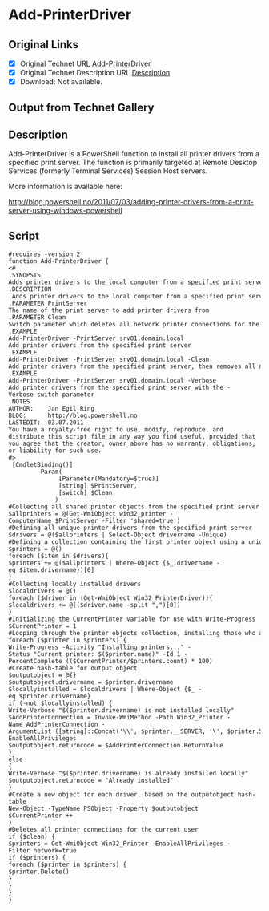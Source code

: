 # Add-PrinterDriver

## Original Links

- [x] Original Technet URL [Add-PrinterDriver](https://gallery.technet.microsoft.com/1c8f4c0d-9439-4af0-8840-59686d9b4bc1)
- [x] Original Technet Description URL [Description](https://gallery.technet.microsoft.com/1c8f4c0d-9439-4af0-8840-59686d9b4bc1/description)
- [x] Download: Not available.

## Output from Technet Gallery

## Description

Add-PrinterDriver is a PowerShell function to install all printer drivers from a specified print server. The function is primarily targeted at Remote Desktop Services (formerly Terminal Services) Session Host servers.

 More information is available here:

http://blog.powershell.no/2011/07/03/adding-printer-drivers-from-a-print-server-using-windows-powershell

## Script

```
#requires -version 2
function Add-PrinterDriver {
<#
.SYNOPSIS
Adds printer drivers to the local computer from a specified print server.
.DESCRIPTION
 Adds printer drivers to the local computer from a specified print server. The function collects all shared printer objects from the specified print server and installs them on the local computer if not already installed. One mandatory parameter: PrintServer
.PARAMETER PrintServer
The name of the print server to add printer drivers from
.PARAMETER Clean
Switch parameter which deletes all network printer connections for the current user.
.EXAMPLE
Add-PrinterDriver -PrintServer srv01.domain.local
Add printer drivers from the specified print server
.EXAMPLE
Add-PrinterDriver -PrintServer srv01.domain.local -Clean
Add printer drivers from the specified print server, then removes all network printer connections for the current user.
.EXAMPLE
Add-PrinterDriver -PrintServer srv01.domain.local -Verbose
Add printer drivers from the specified print server with the -Verbose switch parameter
.NOTES
AUTHOR:    Jan Egil Ring
BLOG:      http://blog.powershell.no
LASTEDIT:  03.07.2011
You have a royalty-free right to use, modify, reproduce, and
distribute this script file in any way you find useful, provided that
you agree that the creator, owner above has no warranty, obligations,
or liability for such use.
#>
 [CmdletBinding()]
         Param(
              [Parameter(Mandatory=$true)]
              [string] $PrintServer,
              [switch] $Clean
             )
#Collecting all shared printer objects from the specified print server
$allprinters = @(Get-WmiObject win32_printer -ComputerName $PrintServer -Filter 'shared=true')
#Defining all unique printer drivers from the specified print server
$drivers = @($allprinters | Select-Object drivername -Unique)
#Defining a collection containing the first printer object using a unique printer driver
$printers = @()
foreach ($item in $drivers){
$printers += @($allprinters | Where-Object {$_.drivername -eq $item.drivername})[0]
}
#Collecting locally installed drivers
$localdrivers = @()
foreach ($driver in (Get-WmiObject Win32_PrinterDriver)){
$localdrivers += @(($driver.name -split ",")[0])
}
#Initializing the CurrentPrinter variable for use with Write-Progress
$CurrentPrinter = 1
#Looping through the printer objects collection, installing those who are not already installed on the local computer
foreach ($printer in $printers) {
Write-Progress -Activity "Installing printers..." -Status "Current printer: $($printer.name)" -Id 1 -PercentComplete (($CurrentPrinter/$printers.count) * 100)
#Create hash-table for output object
$outputobject = @{}
$outputobject.drivername = $printer.drivername
$locallyinstalled = $localdrivers | Where-Object {$_ -eq $printer.drivername}
if (-not $locallyinstalled) {
Write-Verbose "$($printer.drivername) is not installed locally"
$AddPrinterConnection = Invoke-WmiMethod -Path Win32_Printer -Name AddPrinterConnection -ArgumentList ([string]::Concat('\\', $printer.__SERVER, '\', $printer.ShareName)) -EnableAllPrivileges
$outputobject.returncode = $AddPrinterConnection.ReturnValue
}
else
{
Write-Verbose "$($printer.drivername) is already installed locally"
$outputobject.returncode = "Already installed"
}
#Create a new object for each driver, based on the outputobject hash-table
New-Object -TypeName PSObject -Property $outputobject
$CurrentPrinter ++
}
#Deletes all printer connections for the current user
if ($clean) {
$printers = Get-WmiObject Win32_Printer -EnableAllPrivileges -Filter network=true
if ($printers) {
foreach ($printer in $printers) {
$printer.Delete()
}
}
}
}
```

